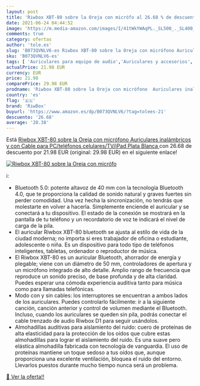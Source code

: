 ```yaml
---
layout: post
title: 'Riwbox XBT-80 sobre la Oreja con micrófo al 26.68 % de descuento'
date: 2021-06-24 04:44:52
image: 'https://m.media-amazon.com/images/I/41tWkYWAqPL._SL500_._SL400_.jpg'
comments: true
category: ofertas
author: 'tole.es'
slug: 'B073QVNLV6-es Riwbox XBT-80 sobre la Oreja con micrófono Auriculares...'
sku: 'B073QVNLV6-es'
tags: [ 'Auriculares para equipo de audio','Auriculares y accesorios','Electrónica','auriculares','riwbox', ]
actualPrice: 21.98 EUR
currency: EUR
price: 21.98
comparePrice: 29.98 EUR
prodname: 'Riwbox XBT-80 sobre la Oreja con micrófono  Auriculares inalámbricos y con Cable para PC/teléfonos celulares/TV/iPad  Plata Blanca '
country: 'es'
flag: '🇪🇸'
brand: 'RiwBox'
buyurl: 'https://www.amazon.es/dp/B073QVNLV6/?tag=tolees-21'
descuento: '26.68'
average: '28.38'
---
```


Está [Riwbox XBT-80 sobre la Oreja con micrófono  Auriculares inalámbricos y con Cable para PC/teléfonos celulares/TV/iPad  Plata Blanca ](https://www.amazon.es/dp/B073QVNLV6/?tag=tolees-21) con 26.68 de descuento por 21.98 EUR (original: 29.98 EUR) en el siguiente enlace!

[![Riwbox XBT-80 sobre la Oreja con micrófo](https://m.media-amazon.com/images/I/41tWkYWAqPL._SL500_._SL400_.jpg)](https://www.amazon.es/dp/B073QVNLV6/?tag=tolees-21)

ℹ️:

- Bluetooth 5.0: potente altavoz de 40 mm con la tecnología Bluetooth 4.0, que te proporciona la calidad de sonido natural y graves fuertes sin perder comodidad. Una vez hecha la sincronización, no tendrás que molestarte en volver a hacerla. Simplemente enciende el auricular y se conectará a tu dispositivo. El estado de la conexión se mostrará en la pantalla de tu teléfono y un recordatorio de voz te indicará el nivel de carga de la pila.
- El auricular Riwbox XBT-80 bluetooth se ajusta al estilo de vida de la ciudad moderna; no importa si eres trabajador de oficina o estudiante, adolescente o niña. Es un dispositivo para todo tipo de teléfonos inteligentes, tabletas, ordenador o reproductor de música.
- El Riwbox XBT-80 es un auricular Bluetooth, ahorrador de energía y plegable; viene con un diámetro de 50 mm, controladores de apertura y un micrófono integrado de alto detalle. Amplio rango de frecuencia que reproduce un sonido preciso, de base profunda y de alta claridad. Puedes esperar una cómoda experiencia auditiva tanto para música como para llamadas telefónicas.
- Modo con y sin cables: los interruptores se encuentran a ambos lados de los auriculares. Puedes controlarlo fácilmente: ir a la siguiente canción, canción anterior y control de volumen mediante el Bluetooth. Incluso, cuando los auriculares se queden sin pila, podrás conectar el cable trenzado de audio Riwbox D1 para seguir usándolos.
- Almohadillas auditivas para aislamiento del ruido: cuero de proteínas de alta elasticidad para la protección de los oídos que cubre estas almohadillas para lograr el aislamiento del ruido. Es una suave pero elástica almohadilla fabricada con tecnología de vanguardia. El uso de proteínas mantiene un toque sedoso a tus oídos que, aunque proporciona una excelente ventilación, bloquea el ruido del entorno. Llevarlos puestos durante mucho tiempo nunca será un problema.

[🛒 Ver la oferta!!](https://www.amazon.es/dp/B073QVNLV6/?tag=tolees-21)
